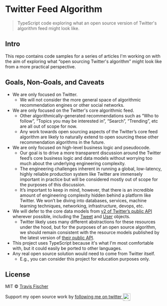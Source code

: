 # Twitter Feed Algorithm

> TypeScript code exploring what an open source version of Twitter's algorithm feed might look like.

## Intro

This repo contains code samples for a series of articles I'm working on with the aim of exploring what “open sourcing Twitter's algorithm” might look like from a more practical perspective.

## Goals, Non-Goals, and Caveats

- We are only focused on Twitter.
  - We will not consider the more general space of algorithmic recommendation engines or other social networks.
- We are only focused on the Twitter's core algorithmic feed.
  - Other algorithmically-generated recommendations such as “Who to follow”, “Topics you may be interested in”, “Search”, “Trending”, etc are all out of scope for now.
  - Any work towards open sourcing aspects of the Twitter’s core feed algorithm are likely to naturally extend to open sourcing these other recommendation algorithms in the future.
- We are only focused on high-level business logic and pseudocode.
  - Our goal is to drive a more transparent discussion around the Twitter feed’s core business logic and data models without worrying too much about the underlying engineering complexity.
  - The engineering challenges inherent in running a global, low-latency, highly reliable production system like Twitter are immensely important in practice but will be considered mostly out of scope for the purposes of this discussion.
  - It’s important to keep in mind, however, that there is an incredible amount of engineering complexity hidden behind a platform like Twitter. We won’t be diving into databases, services, machine learning techniques, networking, infrastructure, devops, etc.
- We will defer to the core data models from [v2 of Twitter’s public API](https://developer.twitter.com/en/docs/twitter-api) wherever possible, including the [Tweet](https://developer.twitter.com/en/docs/twitter-api/data-dictionary/object-model/tweet) and [User](https://developer.twitter.com/en/docs/twitter-api/data-dictionary/object-model/user) objects.
  - Twitter likely uses many different abstractions for these resources under the hood, but for the purposes of an open source algorithm, we should remain consistent with the resource models published by the latest version of [their public API](https://developer.twitter.com/en/products/twitter-api).
- This project uses TypeScript because it's what I'm most comfortable with, but it could easily be ported to other languages.
- Any real open source solution would need to come from Twitter itself.
  - E.g., you can consider this project for education purposes only.

## License

MIT © [Travis Fischer](https://transitivebullsh.it)

Support my open source work by <a href="https://twitter.com/transitive_bs">following me on twitter <img src="https://storage.googleapis.com/saasify-assets/twitter-logo.svg" alt="twitter" height="24px" align="center"></a>
